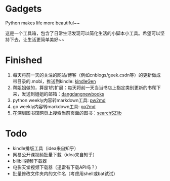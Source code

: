 Gadgets
=======
Python makes life more beautiful~~

这是一个工具箱，包含了日常生活发现可以简化生活的小脚本小工具。希望可以坚持下去，让生活更简单美好~~

Finished
=======
1. 每天将前一天的关注的网站/博客（例如cnblogs/geek.csdn等）的更新做成带目录的.mobi，推送到kindle: [kindleGen](./kindleGen)
2. 帮姐姐做的，算是1的扩展：每天将前一天当当书店上指定类别更新的书爬下来，发送到姐姐的邮箱：[dangdangnewbooks](./dangdangnewbooks)
3. python weekly内容转markdown工具: [pw2md](./pw2md.py)
4. go weekly内容转markdown工具: [go2md](./go2md.py)
5. 在深圳图书馆网页上搜索当前页面的图书：[searchSZlib](./searchSZlib)


Todo
=======
- kindle排版工具（idea来自知乎）
- 网易公开课视频批量下载（idea来自知乎）
- bilibili视频下载器
- 电影天堂视频下载器（迅雷有下载API吗？）
- 批量修改文件夹内的文件名（考虑用shell或bat试试）
